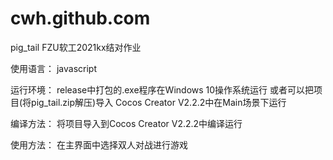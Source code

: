 # cwh.github.com
pig_tail
FZU软工2021kx结对作业

使用语言：
javascript

运行环境：
release中打包的.exe程序在Windows 10操作系统运行 或者可以把项目(将pig_tail.zip解压)导入 Cocos Creator V2.2.2中在Main场景下运行

编译方法：
将项目导入到Cocos Creator V2.2.2中编译运行

使用方法：
在主界面中选择双人对战进行游戏
